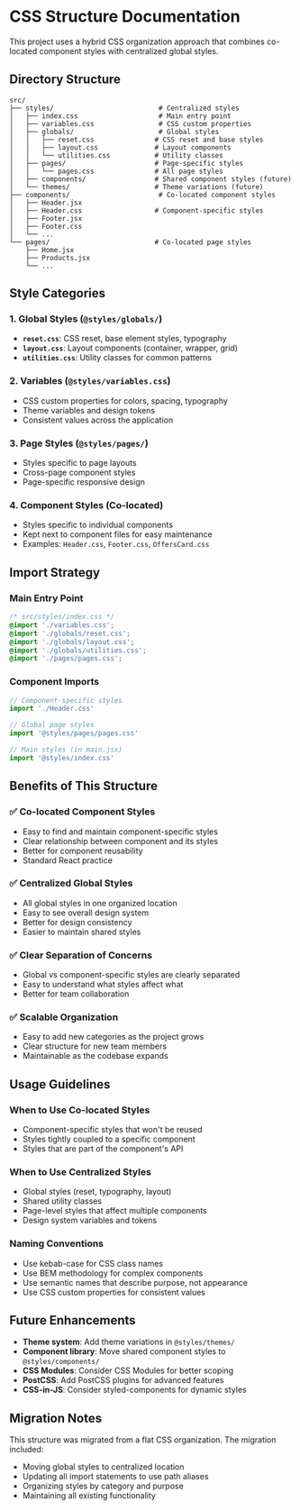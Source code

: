 # CSS Structure Documentation

This project uses a hybrid CSS organization approach that combines co-located component styles with centralized global styles.

## Directory Structure

```
src/
├── styles/                          # Centralized styles
│   ├── index.css                    # Main entry point
│   ├── variables.css                # CSS custom properties
│   ├── globals/                     # Global styles
│   │   ├── reset.css               # CSS reset and base styles
│   │   ├── layout.css              # Layout components
│   │   └── utilities.css           # Utility classes
│   ├── pages/                      # Page-specific styles
│   │   └── pages.css               # All page styles
│   ├── components/                 # Shared component styles (future)
│   └── themes/                     # Theme variations (future)
├── components/                      # Co-located component styles
│   ├── Header.jsx
│   ├── Header.css                  # Component-specific styles
│   ├── Footer.jsx
│   ├── Footer.css
│   └── ...
└── pages/                          # Co-located page styles
    ├── Home.jsx
    ├── Products.jsx
    └── ...
```

## Style Categories

### 1. **Global Styles** (`@styles/globals/`)
- **`reset.css`**: CSS reset, base element styles, typography
- **`layout.css`**: Layout components (container, wrapper, grid)
- **`utilities.css`**: Utility classes for common patterns

### 2. **Variables** (`@styles/variables.css`)
- CSS custom properties for colors, spacing, typography
- Theme variables and design tokens
- Consistent values across the application

### 3. **Page Styles** (`@styles/pages/`)
- Styles specific to page layouts
- Cross-page component styles
- Page-specific responsive design

### 4. **Component Styles** (Co-located)
- Styles specific to individual components
- Kept next to component files for easy maintenance
- Examples: `Header.css`, `Footer.css`, `OffersCard.css`

## Import Strategy

### Main Entry Point
```css
/* src/styles/index.css */
@import './variables.css';
@import './globals/reset.css';
@import './globals/layout.css';
@import './globals/utilities.css';
@import './pages/pages.css';
```

### Component Imports
```javascript
// Component-specific styles
import './Header.css'

// Global page styles
import '@styles/pages/pages.css'

// Main styles (in main.jsx)
import '@styles/index.css'
```

## Benefits of This Structure

### ✅ **Co-located Component Styles**
- Easy to find and maintain component-specific styles
- Clear relationship between component and its styles
- Better for component reusability
- Standard React practice

### ✅ **Centralized Global Styles**
- All global styles in one organized location
- Easy to see overall design system
- Better for design consistency
- Easier to maintain shared styles

### ✅ **Clear Separation of Concerns**
- Global vs component-specific styles are clearly separated
- Easy to understand what styles affect what
- Better for team collaboration

### ✅ **Scalable Organization**
- Easy to add new categories as the project grows
- Clear structure for new team members
- Maintainable as the codebase expands

## Usage Guidelines

### When to Use Co-located Styles
- Component-specific styles that won't be reused
- Styles tightly coupled to a specific component
- Styles that are part of the component's API

### When to Use Centralized Styles
- Global styles (reset, typography, layout)
- Shared utility classes
- Page-level styles that affect multiple components
- Design system variables and tokens

### Naming Conventions
- Use kebab-case for CSS class names
- Use BEM methodology for complex components
- Use semantic names that describe purpose, not appearance
- Use CSS custom properties for consistent values

## Future Enhancements

- **Theme system**: Add theme variations in `@styles/themes/`
- **Component library**: Move shared component styles to `@styles/components/`
- **CSS Modules**: Consider CSS Modules for better scoping
- **PostCSS**: Add PostCSS plugins for advanced features
- **CSS-in-JS**: Consider styled-components for dynamic styles

## Migration Notes

This structure was migrated from a flat CSS organization. The migration included:
- Moving global styles to centralized location
- Updating all import statements to use path aliases
- Organizing styles by category and purpose
- Maintaining all existing functionality
